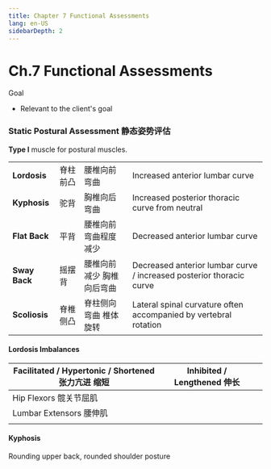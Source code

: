 ```yaml
---
title: Chapter 7 Functional Assessments
lang: en-US
sidebarDepth: 2
---
```


# Ch.7 Functional Assessments

Goal

- Relevant to the client's goal



### Static Postural Assessment 静态姿势评估

**Type I** muscle for postural muscles. 

|               |          |                           |                                                              |
| ------------- | -------- | ------------------------- | ------------------------------------------------------------ |
| **Lordosis**  | 脊柱前凸 | 腰椎向前弯曲              | Increased anterior lumbar curve                              |
| **Kyphosis**  | 驼背     | 胸椎向后弯曲              | Increased posterior thoracic curve from neutral              |
| **Flat Back** | 平背     | 腰椎向前弯曲程度减少      | Decreased anterior lumbar curve                              |
| **Sway Back** | 摇摆背   | 腰椎向前减少 胸椎向后弯曲 | Decreased anterior lumbar curve / increased posterior thoracic curve |
| **Scoliosis** | 脊椎侧凸 | 脊柱侧向弯曲 椎体旋转     | Lateral spinal curvature often accompanied by vertebral rotation |



#### Lordosis Imbalances

| Facilitated / Hypertonic / Shortened  张力亢进 缩短 | Inhibited / Lengthened 伸长 |      |
| --------------------------------------------------- | --------------------------- | ---- |
| Hip Flexors 髋关节屈肌                              |                             |      |
| Lumbar Extensors 腰伸肌                             |                             |      |
|                                                     |                             |      |



#### **Kyphosis**

Rounding upper back, rounded shoulder posture 

